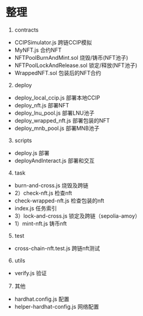 # 整理

1. contracts
- CCIPSimulator.js 跨链CCIP模拟
- MyNFT.js 合约NFT
- NFTPoolBurnAndMint.sol 烧毁/铸币(NFT池子)
- NFTPoolLockAndRelease.sol 锁定/释放(NFT池子)
- WrappedNFT.sol 包装后的NFT合约

2. deploy
- deploy_local_ccip.js 部署本地CCIP
- deploy_nft.js 部署NFT
- deploy_lnu_pool.js 部署LNU池子
- deploy_wrapped_nft.js 部署包装的NFT
- deploy_mnb_pool.js 部署MNB池子

3. scripts
- deploy.js 部署
- deployAndInteract.js 部署和交互

4. task
- burn-and-cross.js 烧毁及跨链
- 2）check-nft.js 检查nft
- check-wrapped-nft.js 检查包装的nft
- index.js 任务索引
- 3）lock-and-cross.js 锁定及跨链（sepolia-amoy）
- 1）mint-nft.js 铸币nft

5. test
- cross-chain-nft.test.js 跨链nft测试

6. utils
- verify.js 验证

7. 其他
- hardhat.config.js 配置
- helper-hardhat-config.js 网络配置
